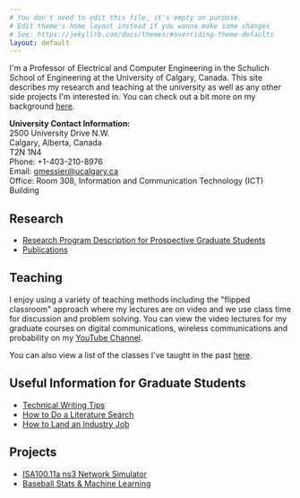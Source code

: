 ```yaml
---
# You don't need to edit this file, it's empty on purpose.
# Edit theme's home layout instead if you wanna make some changes
# See: https://jekyllrb.com/docs/themes/#overriding-theme-defaults
layout: default
---
```


I'm a Professor of Electrical and Computer Engineering in the Schulich School of Engineering at the University of Calgary, Canada.  This site describes my research and teaching at the university as well as any other side projects I'm interested in.  You can check out a bit more on my background [here](pages/background).

**University Contact Information:**<br>
2500 University Drive N.W.<br>
Calgary, Alberta, Canada<br>
T2N 1N4<br>
Phone: +1-403-210-8976<br>
Email: gmessier@ucalgary.ca<br>
Office: Room 308, Information and Communication Technology (ICT) Building<br>

## Research

* [Research Program Description for Prospective Graduate Students](pages/research-program)
* [Publications](pages/pubs)

## Teaching

I enjoy using a variety of teaching methods including the "flipped classroom" approach where my lectures are on video and we use class time for discussion and problem solving.  You can view the video lectures for my graduate courses on digital communications, wireless communications and probability on my [YouTube Channel](https://www.youtube.com/channel/UC9lbQ5Kkad4yI338WcdQ1SQ).

You can also view a list of the classes I've taught in the past [here](pages/teaching).

## Useful Information for Graduate Students

* [Technical Writing Tips](pages/writing)
* [How to Do a Literature Search](pages/litsearch)
* [How to Land an Industry Job](pages/jobsearch)


## Projects

* [ISA100.11a ns3 Network Simulator](pages/isa100)
* [Baseball Stats & Machine Learning](pages/baseball)
